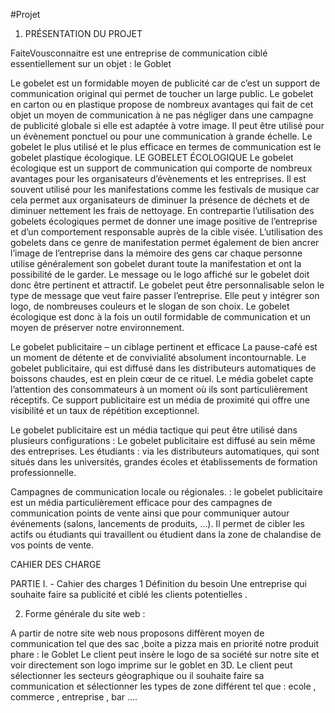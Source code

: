 #Projet
1.	PRÉSENTATION DU PROJET


FaiteVousconnaitre est une entreprise de communication  ciblé essentiellement sur un  objet : le Goblet 


Le gobelet est un formidable moyen de publicité car de c’est un support de communication original qui permet de toucher un large public. Le gobelet en carton ou en plastique propose de nombreux avantages qui fait de cet objet un moyen de communication à ne pas négliger dans une campagne de publicité globale si elle est adaptée à votre image. Il peut être utilisé pour un évènement ponctuel ou pour une communication à grande échelle.
Le gobelet le plus utilisé et le plus efficace en termes de communication est le gobelet plastique écologique.
LE GOBELET ÉCOLOGIQUE
Le gobelet écologique est un support de communication qui comporte de nombreux avantages pour les organisateurs d’évènements et les entreprises.
Il est souvent utilisé pour les manifestations comme les festivals de musique car cela permet aux organisateurs de diminuer la présence de déchets et de diminuer nettement les frais de nettoyage.
En contrepartie l’utilisation des gobelets écologiques permet de donner une image positive de l’entreprise et d’un comportement responsable auprès de la cible visée. L’utilisation des gobelets dans ce genre de manifestation permet également de bien ancrer l’image de l’entreprise dans la mémoire des gens car chaque personne utilise généralement son gobelet durant toute la manifestation et ont la possibilité de le garder. Le message ou le logo affiché sur le gobelet doit donc être pertinent et attractif.
Le gobelet peut être personnalisable selon le type de message que veut faire passer l’entreprise. Elle peut y intégrer son logo, de nombreuses couleurs et le slogan de son choix.
Le gobelet écologique est donc à la fois un outil formidable de communication et un moyen de préserver notre environnement.

Le gobelet publicitaire – un ciblage pertinent et efficace
La pause-café est un moment de détente et de convivialité absolument incontournable.
Le gobelet publicitaire, qui est diffusé dans les distributeurs automatiques de boissons chaudes, est en plein cœur de ce rituel.
Le média gobelet capte l’attention des consommateurs à un moment où ils sont particulièrement réceptifs. Ce support publicitaire est un média de proximité qui offre une visibilité et un taux de répétition exceptionnel.

Le gobelet publicitaire est un média tactique qui peut être utilisé dans plusieurs configurations :
 Le gobelet publicitaire est diffusé au sein même des entreprises.
 Les étudiants : via les distributeurs automatiques, qui sont situés dans les universités, grandes écoles et établissements de formation professionnelle.

 
Campagnes de communication locale ou régionales.  : le gobelet publicitaire est un média particulièrement efficace pour des campagnes de communication points de vente ainsi que pour communiquer autour événements (salons, lancements de produits, …). Il permet de cibler les actifs ou étudiants qui travaillent ou étudient dans la zone de chalandise de vos points de vente.

CAHIER DES CHARGE 


 PARTIE I. - Cahier des charges 
1 Définition du besoin 
Une entreprise qui souhaite faire sa publicité et ciblé les clients potentielles .

2. Forme générale du site web : 

A partir de notre site web nous proposons diffèrent moyen de communication tel que des sac ,boite a pizza mais en priorité  notre produit phare : le Goblet 
Le client peut insère le logo de sa société sur notre site et voir directement son logo imprime sur le goblet en 3D.
Le client peut sélectionner les secteurs géographique ou il souhaite faire sa communication et sélectionner les types de zone différent tel que : ecole , commerce , entreprise , bar …. 


